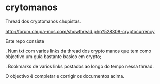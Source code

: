 # crytomanos
Thread dos cryptomanos chupistas.

http://forum.chupa-mos.com/showthread.php?528308-cryptocurrency


Este repo consiste 

  . Num txt com varios links da thread dos crypto manos que tem como objectivo um guia bastante basico em crypto;
  
  . Bookmarks de varios links postados ao longo do tempo nessa thread.
  

O objectivo é completar e corrigir os documentos acima.
